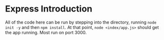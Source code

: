 # Express Introduction
All of the code here can be run by stepping into the directory, running `node init -y` and then `npm install`. At that point, `node <index/app.js>` should get the app running. Most run on port 3000.